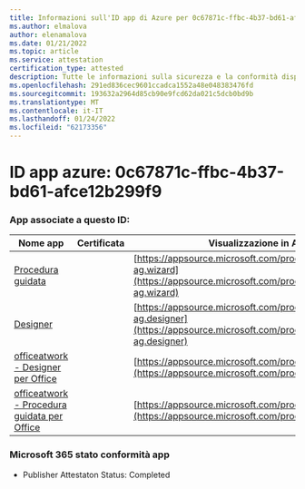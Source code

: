 ```yaml
---
title: Informazioni sull'ID app di Azure per 0c67871c-ffbc-4b37-bd61-afce12b299f9
ms.author: elmalova
author: elenamalova
ms.date: 01/21/2022
ms.topic: article
ms.service: attestation
certification_type: attested
description: Tutte le informazioni sulla sicurezza e la conformità disponibili per 0c67871c-ffbc-4b37-bd61-afce12b299f9.
ms.openlocfilehash: 291ed836cec9601ccadca1552a48e048383476fd
ms.sourcegitcommit: 193632a2964d85cb90e9fcd62da021c5dcb0bd9b
ms.translationtype: MT
ms.contentlocale: it-IT
ms.lasthandoff: 01/24/2022
ms.locfileid: "62173356"
---
```

# <a name="azure-app-id-0c67871c-ffbc-4b37-bd61-afce12b299f9"></a>ID app azure: 0c67871c-ffbc-4b37-bd61-afce12b299f9


### <a name="apps-associated-with-this-id"></a>App associate a questo ID:
| **Nome app** | **Certificata** | **Visualizzazione in AppSource** |
|--------------|---------------|-----------------------|
| [Procedura guidata](https://docs.microsoft.com/microsoft-365-app-certification/forward/officeatwork-ag.wizard) |  | [https://appsource.microsoft.com/product/office/officeatwork-ag.wizard](https://appsource.microsoft.com/product/office/officeatwork-ag.wizard) |
| [Designer](https://docs.microsoft.com/microsoft-365-app-certification/forward/officeatwork-ag.designer) |  | [https://appsource.microsoft.com/product/office/officeatwork-ag.designer](https://appsource.microsoft.com/product/office/officeatwork-ag.designer) |
| [officeatwork - Designer per Office](https://docs.microsoft.com/microsoft-365-app-certification/forward/WA104380518) |  | [https://appsource.microsoft.com/product/office/WA104380518](https://appsource.microsoft.com/product/office/WA104380518) |
| [officeatwork - Procedura guidata per Office](https://docs.microsoft.com/microsoft-365-app-certification/forward/WA104380519) |  | [https://appsource.microsoft.com/product/office/WA104380519](https://appsource.microsoft.com/product/office/WA104380519) |

### <a name="microsoft-365-app-compliance-status"></a>Microsoft 365 stato conformità app
- Publisher Attestaton Status: Completed
